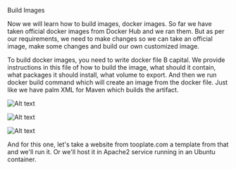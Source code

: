Build Images

Now we will learn how to build images, docker images.
So far we have taken official docker images from Docker Hub and we ran them. But as per our requirements, we need to make changes so we can take an official image, make some changes and build our own customized image.

To build docker images, you need to write docker file B capital. We provide instructions in this file of how to build the image, what should it contain, what packages it should install, what volume to export. And then we run docker build command which
will create an image from the docker file. Just like we have palm XML for Maven which builds the artifact.

![Alt text](image-4.png)

![Alt text](image-5.png)

![Alt text](image-6.png)

And for this one, let's take a website from tooplate.com a template from that and we'll run it.
Or we'll host it in Apache2 service running in an Ubuntu container.